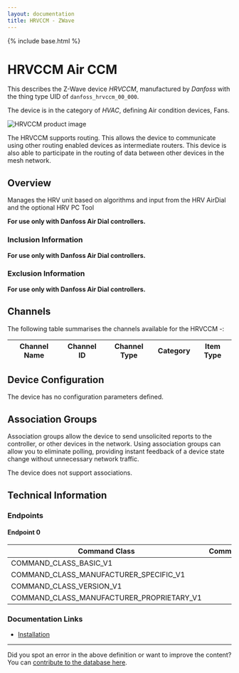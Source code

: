 ```yaml
---
layout: documentation
title: HRVCCM - ZWave
---
```


{% include base.html %}

# HRVCCM Air CCM
This describes the Z-Wave device *HRVCCM*, manufactured by *Danfoss* with the thing type UID of ```danfoss_hrvccm_00_000```.

The device is in the category of *HVAC*, defining Air condition devices, Fans.

![HRVCCM product image](https://www.cd-jackson.com/zwave_device_uploads/166/166_default.png)


The HRVCCM supports routing. This allows the device to communicate using other routing enabled devices as intermediate routers.  This device is also able to participate in the routing of data between other devices in the mesh network.

## Overview

Manages the HRV unit based on algorithms and input from the HRV AirDial and the optional HRV PC Tool

**For use only with Danfoss Air Dial controllers.**

### Inclusion Information

**For use only with Danfoss Air Dial controllers.**

### Exclusion Information

**For use only with Danfoss Air Dial controllers.**

## Channels

The following table summarises the channels available for the HRVCCM -:

| Channel Name | Channel ID | Channel Type | Category | Item Type |
|--------------|------------|--------------|----------|-----------|



## Device Configuration

The device has no configuration parameters defined.

## Association Groups

Association groups allow the device to send unsolicited reports to the controller, or other devices in the network. Using association groups can allow you to eliminate polling, providing instant feedback of a device state change without unnecessary network traffic.

The device does not support associations.
## Technical Information

### Endpoints

#### Endpoint 0

| Command Class | Comment |
|---------------|---------|
| COMMAND_CLASS_BASIC_V1| |
| COMMAND_CLASS_MANUFACTURER_SPECIFIC_V1| |
| COMMAND_CLASS_VERSION_V1| |
| COMMAND_CLASS_MANUFACTURER_PROPRIETARY_V1| |

### Documentation Links

* [Installation](https://www.cd-jackson.com/zwave_device_uploads/166/AIR-installation-guide-VIEWA402-hi-res.pdf)

---

Did you spot an error in the above definition or want to improve the content?
You can [contribute to the database here](http://www.cd-jackson.com/index.php/zwave/zwave-device-database/zwave-device-list/devicesummary/166).

